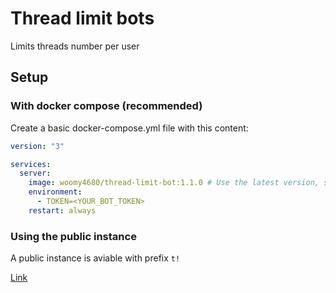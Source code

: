 # Thread limit bots

Limits threads number per user

## Setup

### With docker compose (recommended)

Create a basic docker-compose.yml file with this content:

```yaml
version: "3"

services:
  server:
    image: woomy4680/thread-limit-bot:1.1.0 # Use the latest version, see GH releases
    environment:
      - TOKEN=<YOUR_BOT_TOKEN>
    restart: always
```

### Using the public instance

A public instance is aviable with prefix `t!`

[Link](https://discord.com/oauth2/authorize?client_id=870998713076682773&scope=bot&permissions=8)
